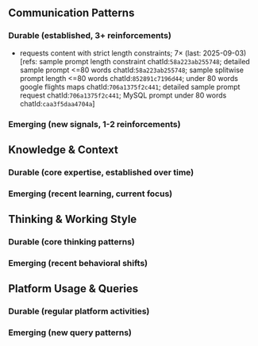 ## Communication Patterns
### Durable (established, 3+ reinforcements)
- requests content with strict length constraints; 7× (last: 2025-09-03) [refs: sample prompt length constraint chatId:`58a223ab255748`; detailed sample prompt <=80 words chatId:`58a223ab255748`; sample splitwise prompt length <=80 words chatId:`852891c7196d44`; under 80 words google flights maps chatId:`706a1375f2c441`; detailed sample prompt request chatId:`706a1375f2c441`; MySQL prompt under 80 words chatId:`caa3f5daa4704a`]

### Emerging (new signals, 1-2 reinforcements)

## Knowledge & Context
### Durable (core expertise, established over time)

### Emerging (recent learning, current focus)

## Thinking & Working Style
### Durable (core thinking patterns)

### Emerging (recent behavioral shifts)

## Platform Usage & Queries
### Durable (regular platform activities)

### Emerging (new query patterns)